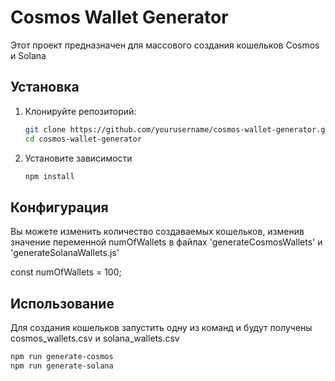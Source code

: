 # Cosmos Wallet Generator

Этот проект предназначен для массового создания кошельков Cosmos и Solana

## Установка

1. Клонируйте репозиторий:
   ```bash
   git clone https://github.com/yourusername/cosmos-wallet-generator.git
   cd cosmos-wallet-generator

2. Установите зависимости
   ```bash
   npm install
   
## Конфигурация
Вы можете изменить количество создаваемых кошельков, изменив значение переменной numOfWallets в файлах 'generateCosmosWallets' и 'generateSolanaWallets.js'

const numOfWallets = 100;
    
## Использование 
Для создания кошельков запустить одну из команд и будут получены cosmos_wallets.csv и solana_wallets.csv
  ```bash
npm run generate-cosmos
npm run generate-solana
